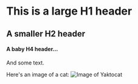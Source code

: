 # This is a large H1 header
## A smaller H2 header
#### A baby H4 header...
And some text.

Here's an image of a cat:
![Image of Yaktocat](https://octodex.github.com/images/yaktocat.png)